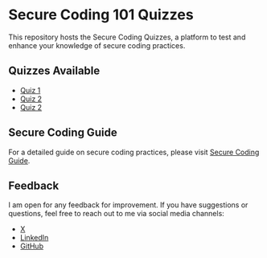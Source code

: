 # Secure Coding 101 Quizzes
This repository hosts the Secure Coding Quizzes, a platform to test and enhance your knowledge of secure coding practices. 

## Quizzes Available

- [Quiz 1](https://kundandhupkar.github.io/Secure-Coding-101-Quizz/quiz1.html)
- [Quiz 2](https://kundandhupkar.github.io/Secure-Coding-101-Quizz/quiz2.html)
- [Quiz 2](https://kundandhupkar.github.io/Secure-Coding-101-Quizz/quiz3.html)

## Secure Coding Guide

For a detailed guide on secure coding practices, please visit [Secure Coding Guide](https://kundan22.gitbook.io/secure-coding-101).

## Feedback

I am open for any feedback for improvement. If you have suggestions or questions, feel free to reach out to me via social media channels:

- [ X ](https://twitter.com/kundan_dhupkar)
- [LinkedIn](https://linkedin.com/in/kundan-dhupkar)
- [GitHub](https://github.com/kundandhupkar)

